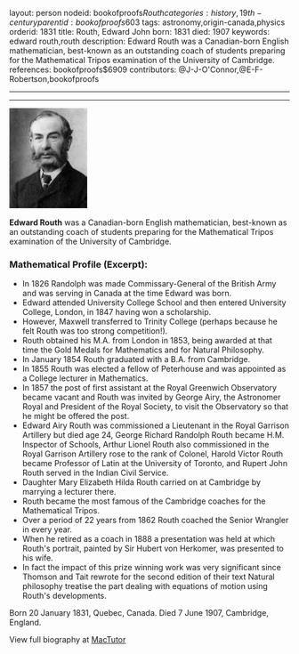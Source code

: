 layout: person
nodeid: bookofproofs$Routh
categories: history,19th-century
parentid: bookofproofs$603
tags: astronomy,origin-canada,physics
orderid: 1831
title: Routh, Edward John
born: 1831
died: 1907
keywords: edward routh,routh
description: Edward Routh was a Canadian-born English mathematician, best-known as an outstanding coach of students preparing for the Mathematical Tripos examination of the University of Cambridge.
references: bookofproofs$6909
contributors: @J-J-O'Connor,@E-F-Robertson,bookofproofs

---



---

![Routh.jpg](https://github.com/bookofproofs/bookofproofs.github.io/blob/main/_sources/_assets/images/portraits/Routh.jpg?raw=true)

**Edward Routh** was a Canadian-born English mathematician, best-known as an outstanding coach of students preparing for the Mathematical Tripos examination of the University of Cambridge.

### Mathematical Profile (Excerpt):
* In 1826 Randolph was made Commissary-General of the British Army and was serving in Canada at the time Edward was born.
* Edward attended University College School and then entered University College, London, in 1847 having won a scholarship.
* However, Maxwell transferred to Trinity College (perhaps because he felt Routh was too strong competition!).
* Routh obtained his M.A. from London in 1853, being awarded at that time the Gold Medals for Mathematics and for Natural Philosophy.
* In January 1854 Routh graduated with a B.A. from Cambridge.
* In 1855 Routh was elected a fellow of Peterhouse and was appointed as a College lecturer in Mathematics.
* In 1857 the post of first assistant at the Royal Greenwich Observatory became vacant and Routh was invited by George Airy, the Astronomer Royal and President of the Royal Society, to visit the Observatory so that he might be offered the post.
* Edward Airy Routh was commissioned a Lieutenant in the Royal Garrison Artillery but died age 24, George Richard Randolph Routh became H.M. Inspector of Schools, Arthur Lionel Routh also commissioned in the Royal Garrison Artillery rose to the rank of Colonel, Harold Victor Routh became Professor of Latin at the University of Toronto, and Rupert John Routh served in the Indian Civil Service.
* Daughter Mary Elizabeth Hilda Routh carried on at Cambridge by marrying a lecturer there.
* Routh became the most famous of the Cambridge coaches for the Mathematical Tripos.
* Over a period of 22 years from 1862 Routh coached the Senior Wrangler in every year.
* When he retired as a coach in 1888 a presentation was held at which Routh's portrait, painted by Sir Hubert von Herkomer, was presented to his wife.
* In fact the impact of this prize winning work was very significant since Thomson and Tait rewrote for the second edition of their text Natural philosophy treatise the part dealing with equations of motion using Routh's developments.

Born 20 January 1831, Quebec, Canada. Died 7 June 1907, Cambridge, England.

View full biography at [MacTutor](https://mathshistory.st-andrews.ac.uk/Biographies/Routh/)
